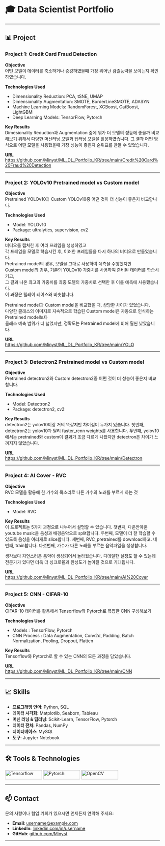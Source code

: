 # 🎓 Data Scientist Portfolio

---

## 📊 Project

### Project 1: Credit Card Fraud Detection

**Objective** <br/>
어떤 모델이 데이터를 축소하거나 증강하였을때 가장 뛰어난 검출능력을 보이는지 확인하였습니다.

**Technologies Used** <br/>
- Dimensionality Reduction: PCA, tSNE, UMAP
- Dimensionality Augmentation: SMOTE, BorderLineSMOTE, ADASYN
- Machine Learning Models: RandomForest, XGBoost, CatBoost, LightGBM
- Deep Learning Models: TensorFlow, Pytorch 

**Key Results** <br/>
Dimesionality Reduction과 Augmentation 중에 뭐가 더 모델의 성능에 좋을까 비교해보기 위해서 
다양한 머신러닝 모델과 딥러닝 모델을 활용하였습니다. 
그 결과 어떤 방식으로 어떤 모델을 사용했을때 가장 성능이 좋은지 순위표를 만들 수 있었습니다.

**URL** <br/>
https://github.com/Minyst/ML_DL_Portfolio_KR/tree/main/Credit%20Card%20Fraud%20Detection

---

### Project 2: YOLOv10 Pretrained model vs Custom model

**Objective** <br/>
Pretrained YOLOv10과 Custom YOLOv10중 어떤 것이 더 성능이 좋은지 비교합니다.

**Technologies Used** <br/>

- Model: YOLOv10
- Package: ultralytics, supervision, cv2

**Key Results** <br/>
비디오를 캡처한 후 여러 프레임을 생성하였고 <br/>
각 프레임을 모델로 학습시킨 후, 이러한 프레임들을 다시 하나의 비디오로 만들었습니다. <br/>
Pretrained model의 경우, 모델을 그대로 사용하여 예측을 수행했지만 <br/>
Custom model의 경우, 기존의 YOLOv10 가중치를 사용하여 준비된 데이터를 학습시키고, <br/>
그 결과 나온 최고의 가중치를 최종 모델의 가중치로 선택한 후 이를 예측에 사용했습니다. <br/>
이 과정은 릴레이 레이스와 비슷합니다.

Pretrained model과 Custom model을 비교했을 때, 상당한 차이가 있었습니다. <br/>
다양한 클래스의 이미지로 지속적으로 학습된 Custom model은 자동으로 인식하는 Pretrained model보다 <br/>
클래스 예측 범위가 더 넓었지만, 정확도는 Pretrained model에 비해 훨씬 낮았습니다.

**URL** <br/>
https://github.com/Minyst/ML_DL_Portfolio_KR/tree/main/YOLO

---

### Project 3: Detectron2 Pretrained model vs Custom model

**Objective** <br/>
Pretrained detectron2와 Custom detectron2중 어떤 것이 더 성능이 좋은지 비교합니다.

**Technologies Used** <br/>
- Model: Detectron2
- Package: detectron2, cv2

**Key Results** <br/>
detectron2는 yolov10이랑 거의 똑같지만 차이점이 두가지 있습니다.
첫번째, detectron2는 yolov10과 달리 faster_rcnn weights를 사용합니다.
두번째, yolov10에서는 pretrained와 custom이 결과가 조금 다르게 나왔지만 
detectron은 차이가 느껴지지 않았습니다.

**URL** <br/>
https://github.com/Minyst/ML_DL_Portfolio_KR/tree/main/Detectron

---

### Project 4: AI Cover - RVC

**Objective** <br/>
RVC 모델을 활용해 한 가수의 목소리로 다른 가수의 노래를 부르게 하는 것 

**Technologies Used** <br/>
- Model: RVC

**Key Results** <br/>
이 프로젝트는 5가지 과정으로 나누어서 설명할 수 있습니다.
첫번째, 다운받아온 youtube music을 음성과 배경음악으로 split합니다.
두번째, 모델이 더 잘 학습할 수 있도록 음성을 여러개로 slice합니다.
세번째, RVC_pretrained를  download하고.
네번째, train합니다.
다섯번째, 가수가 다른 노래를 부르는 음악파일을 생성합니다.

생각보다 자연스러운 음악이 생성되어서 놀라웠습니다.
디테일한 설정도 할 수 있는데 전문가가 있다면 더욱 더 싱크로율과 완성도가 높아질 것으로 기대됩니다.

**URL** <br/>
https://github.com/Minyst/ML_DL_Portfolio_KR/tree/main/AI%20Cover

---

### Project 5: CNN - CIFAR-10

**Objective** <br/>
CIFAR-10 데이터를 활용해서 
Tensorflow와 Pytorch로 복잡한 CNN 구성해보기

**Technologies Used** <br/>
- Models : TensorFlow, Pytorch
- CNN Process : Data Augmentation, Conv2d, Padding, Batch Normalization, Pooling, Dropout, Flatten 

**Key Results** <br/>
Tensorflow와 Pytorch로 할 수 있는 CNN의 모든 과정을 담았습니다.

**URL** <br/>
https://github.com/Minyst/ML_DL_Portfolio_KR/tree/main/CNN

---

## 📈 Skills

- **프로그래밍 언어**: Python, SQL
- **데이터 시각화**: Matplotlib, Seaborn, Tableau
- **머신 러닝 & 딥러닝**: Scikit-Learn, TensorFlow, Pytorch
- **데이터 전처**: Pandas, NumPy
- **데이터베이스**: MySQL
- **도구**: Jupyter Notebook

---

## 🛠️ Tools & Technologies

<p>
  <img src="https://img.shields.io/badge/Tensorflow-FF6F00.svg?style=for-the-badge&logo=Tensorflow&logoColor=white" alt="Tensorflow" width="120" height="30"/>
  <img src="https://img.shields.io/badge/Pytorch-EE4C2C.svg?style=for-the-badge&logo=pytorch&logoColor=white" alt="Pytorch" width="120" height="30"/>
  <img src="https://img.shields.io/badge/OpenCV-5C3EE8.svg?style=for-the-badge&logo=OpenCV&logoColor=white" alt="OpenCV" width="120" height="30"/>
</p>

---

## 📫 Contact

문의 사항이나 협업 기회가 있으시면 언제든지 연락해 주세요:

- **Email**: [username@example.com](mailto:username@example.com)
- **LinkedIn**: [linkedin.com/in/username](https://www.linkedin.com/in/username)
- **GitHub**: [github.com/Minyst](https://github.com/Minyst)

---


